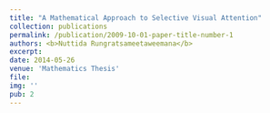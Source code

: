 ```yaml
---
title: "A Mathematical Approach to Selective Visual Attention"
collection: publications
permalink: /publication/2009-10-01-paper-title-number-1
authors: <b>Nuttida Rungratsameetaweemana</b>
excerpt: 
date: 2014-05-26
venue: 'Mathematics Thesis'
file: 
img: ''
pub: 2
---
```

